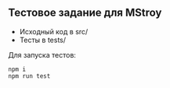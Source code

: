## Тестовое задание для MStroy

- Исходный код в src/
- Тесты в tests/

Для запуска тестов: 
```
npm i
npm run test
```
